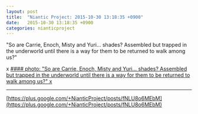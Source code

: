 ```yaml
---
layout: post
title:  "Niantic Project: 2015-10-30 13:18:35 +0900"
date:   2015-10-30 13:18:35 +0900
categories: nianticproject
---
```

"So are Carrie, Enoch, Misty and Yuri... shades? Assembled but trapped in the underworld until there is a way for them to be returned to walk among us?"

x
[#### photo: "So are Carrie, Enoch, Misty and Yuri... shades? Assembled but trapped in the underworld until there is a way for them to be returned to walk among us?"
x](https://lh3.googleusercontent.com/-wR0IDdbzCZU/VjLvfYqINxI/AAAAAAAAhV4/Lgjvn1aiV5U/w1456-h1505/Shades.png "")
- - -
[https://plus.google.com/+NianticProject/posts/fNLU8o6MEbM](https://plus.google.com/+NianticProject/posts/fNLU8o6MEbM)
